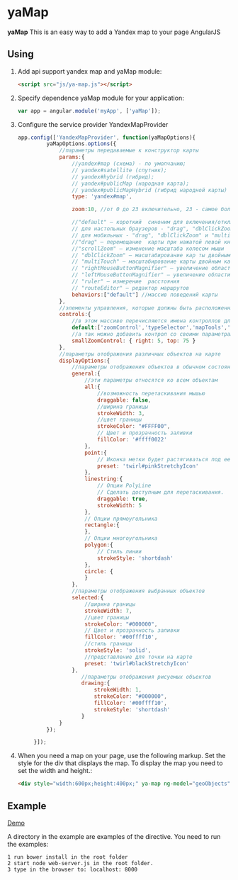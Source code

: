 yaMap
==========

**yaMap** This is an easy way to add a Yandex map to your page AngularJS

Using
-----
1. Add api support yandex map and yaMap module:

   ```html
   <script src="js/ya-map.js"></script>
   ```
2. Specify dependence yaMap module for your application:

   ```javascript
   var app = angular.module('myApp', ['yaMap']);
   ```

3. Configure the service provider YandexMapProvider

   ```javascript
   app.config(['YandexMapProvider', function(yaMapOptions){
       		yaMapOptions.options({
       			//параметры передаваемые к конструктор карты
       			params:{
       				//yandex#map (схема) - по умолчанию;
       				// yandex#satellite (спутник);
       				// yandex#hybrid (гибрид);
       				// yandex#publicMap (народная карта);
       				// yandex#publicMapHybrid (гибрид народной карты)
       				type: 'yandex#map',

       				zoom:10, //от 0 до 23 включительно, 23 - самое большой массштаб

       				//"default" — короткий 	синоним для включения/отключения поведений карты по умолчанию:
       				// для настольных браузеров - "drag", "dblClickZoom", "rightMouseButtonMagnifier",
       				// для мобильных - "drag", "dblClickZoom" и "multiTouch"
       				//"drag" — перемещание 	карты при нажатой левой кнопке мыши либо одиночным касанием;
       				//"scrollZoom" — изменение масштаба колесом мыши
       				// "dblClickZoom" — масштабирование кар	ты двойным щелчком кнопки мыши
       				// "multiTouch" — масштабирование карты двойным касанием (например, пальцами на сенсорном экране)
       				// "rightMouseButtonMagnifier" — увеличение области, выделенной правой кнопкой мыши (только для настоль	ных браузеров)
       				// "leftMouseButtonMagnifier" — увеличение области, выделенной левой кнопкой мыши либо одиночным касанием
       				// "ruler" — измерение 	расстояния
       				// "routeEditor" — редактор маршрутов
       				behaviors:["default"] //массив поведений карты
       			},
       			//элементы управления, которые должны быть расположенны на карте
       			controls:{
       				//в этом массиве перечисляются имена контроллов для добавления со стандартными параметрами
       				default:['zoomControl','typeSelector','mapTools','scaleLine','miniMap'],
       				//а так можно добавить контрол со своими параметрами
       				smallZoomControl: { right: 5, top: 75 }
       			},
       			//параметры отображения различных объектов на карте
       			displayOptions:{
       				//параметры отображения объектов в обычном состоянии
       				general:{
       					//эти параметры относятся ко всем объектам
       					all:{
       						//возможность перетаскивания мышью
       						draggable: false,
       						//ширина границы
       						strokeWidth: 3,
       						//цвет границы
       						strokeColor: "#FFFF00",
       						// Цвет и прозрачность заливки
       						fillColor: '#ffff0022'
       					},
       					point:{
       						// Иконка метки будет растягиваться под ее контент
       						preset: 'twirl#pinkStretchyIcon'
       					},
       					linestring:{
       						// Опции PolyLine
       						// Сделать доступным для перетаскивания.
       						draggable: true,
       						strokeWidth: 5
       					},
       					// Опции прямоугольника
       					rectangle:{
       					},
       					// Опции многоугольника
       					polygon:{
       						// Стиль линии
       						strokeStyle: 'shortdash'
       					},
       					circle:	{
       					}
       				},
       				//параметры отображения выбранных объектов
       				selected:{
       					//ширина границы
       					strokeWidth: 7,
       					//цвет границы
       					strokeColor: "#000000",
       					// Цвет и прозрачность заливки
       					fillColor: '#00ffff10',
       					//стиль границы
       					strokeStyle: 'solid',
       					//представление для точки на карте
       					preset: 'twirl#blackStretchyIcon'
       				},
                       //параметры отображения рисуемых объектов
                       drawing:{
                           strokeWidth: 1,
                           strokeColor: "#000000",
                           fillColor: '#00ffff10',
                           strokeStyle: 'shortdash'
                       }
       			}
       		});

       	}]);
   ```

4. When you need a map on your page, use the following markup. Set the style for the div that displays the map. To display the map you need to set the width and height.:

   ```html
   <div style="width:600px;height:400px;" ya-map ng-model="geoObjects" ya-properties="mapProperties" ya-select-index="selectIndex"></div>
   ```
Example
-----
[Demo](http://tulov-alex.ru)

A directory in the example are examples of the directive.
You need to run the examples:

    1 run bower install in the root folder
    2 start node web-server.js in the root folder.
    3 type in the browser to: localhost: 8000
